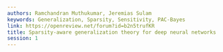```yaml
---
authors: Ramchandran Muthukumar, Jeremias Sulam
keywords: Generalization, Sparsity, Sensitivity, PAC-Bayes
link: https://openreview.net/forum?id=b2n5trufKR
title: Sparsity-aware generalization theory for deep neural networks
session: 1
---
```

